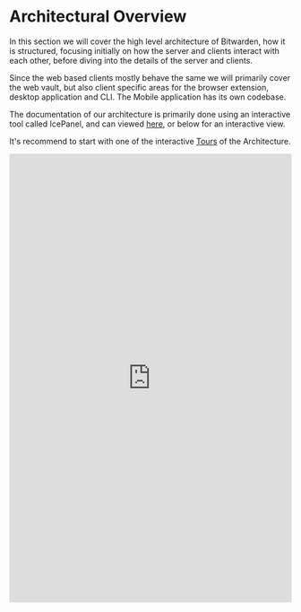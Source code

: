 # Architectural Overview

<style>
  .md-sidebar--secondary {
    display: none  !important;
  }
</style>

In this section we will cover the high level architecture of Bitwarden, how it is structured,
focusing initially on how the server and clients interact with each other, before diving into the
details of the server and clients.

Since the web based clients mostly behave the same we will primarily cover the web vault, but also
client specific areas for the browser extension, desktop application and CLI. The Mobile application
has its own codebase.

The documentation of our architecture is primarily done using an interactive tool called IcePanel,
and can viewed [here](https://s.icepanel.io/ZcolpeB95vuenW/itdt), or below for an interactive view.

It's recommend to start with one of the interactive
[Tours](https://s.icepanel.io/ZcolpeB95vuenW/NnNG) of the Architecture.

<iframe src="https://s.icepanel.io/ZcolpeB95vuenW/NnNG" height="800px" width="100%" frameBorder="0" title="Bitwarden - Bitwarden Architecture"></iframe>

